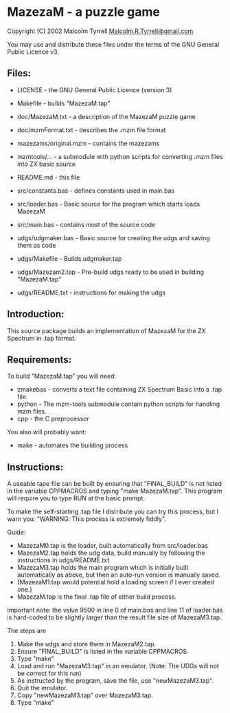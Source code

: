 # MazezaM - a puzzle game

Copyright (C) 2002 Malcolm Tyrrell 
Malcolm.R.Tyrrell@gmail.com

You may use and distribute these files under the terms of the GNU General
Public Licence v3.

## Files:
*  LICENSE           - the GNU General Public Licence (version 3)
*  Makefile          - builds "MazezaM.tap"

*  doc/MazezaM.txt   - a description of the MazezaM puzzle game
*  doc/mzmFormat.txt - describes the .mzm file format

*  mazezams/original.mzm - contains the mazezams

*  mzmtools/...      - a submodule with python scripts for converting .mzm files into ZX basic source

*  README.md        - this file

*  src/constants.bas - defines constants used in main.bas
*  src/loader.bas    - Basic source for the program which starts loads MazezaM
*  src/main.bas      - contains most of the source code

*  udgs/udgmaker.bas - Basic source for creating the udgs and saving them as code
*  udgs/Makefile     - Builds udgmaker.tap
*  udgs/Mazezam2.tap - Pre-build udgs ready to be used in building "MazezaM.tap"
*  udgs/README.txt   - instructions for making the udgs

## Introduction:

This source package builds an implementation of MazezaM for the ZX Spectrum
in .tap format.

## Requirements:
To build "MazezaM.tap" you will need:
* zmakebas - converts a text file containing ZX Spectrum Basic into a .tap file.
* python   - The mzm-tools submodule contain python scripts for handling mzm files.
* cpp      - the C preprocessor 

You also will probably want:
* make     - automates the building process

## Instructions:
A useable tape file can be built by ensuring that "FINAL_BUILD" is not
listed in the variable CPPMACROS and typing "make MazezaM.tap". This program
will require you to type RUN at the basic prompt.

To make the self-starting .tap file I distribute you can try this process, but
I warn you: "WARNING: This process is extremely fiddly".

Guide:
*  MazezaM0.tap is the loader, built automatically from src/loader.bas
*  MazezaM2.tap holds the udg data, build manually by following the
    instructions in udgs/README.txt
*  MazezaM3.tap holds the main program which is initially built automatically
    as above, but then an auto-run version is manually saved.
*  (MazezaM1.tap would potential hold a loading screen if I ever created one.)
*  MazezaM.tap is the final .tap file of either build process.

Important note: the value 9500 in line 0 of main.bas and line 11 of loader.bas
is hard-coded to be slightly larger than the result file size of MazezaM3.tap.

The steps are

1. Make the udgs and store them in MazezaM2.tap.
2. Ensure "FINAL_BUILD" is listed in the variable CPPMACROS.
3. Type "make"
4. Load and run "MazezaM3.tap" in an emulator. (Note: The UDGs will not be correct for this run)
5. As instructed by the program, save the file, use "newMazezaM3.tap".
6. Quit the emulator.
7. Copy "newMazezaM3.tap" over MazezaM3.tap.
8. Type "make"
